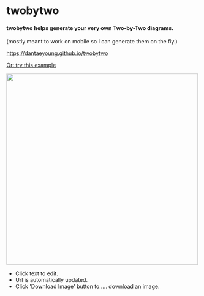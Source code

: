 # twobytwo 

#### twobytwo helps generate your very own Two-by-Two diagrams.
(mostly meant to work on mobile so I can generate them on the fly.)

https://dantaeyoung.github.io/twobytwo

[Or: try this example](https://dantaeyoung.github.io/twobytwo/?quiz_title=Cybernetics%20%26amp%3B%20Me&quiz_description=agency%20vs.%20cybernetic%20systems&axis_xmin=NOT%20%3Cbr%3Ehaving%3Cbr%3Eagency&axis_xmax=Having%3Cbr%3Eagency&axis_ymin=NOT%20creating%20your%3Cbr%3Eown%20cybernetic%20systems&axis_ymax=Creating%20your%20%3Cbr%3Eown%20cybernetic%20systems&quadrant_xminymin=Constrained%20by%3Cbr%3Esocietal%20systems&quadrant_xmaxymin=Using%20your%3Cbr%3E%E2%80%9Cforce%20of%20will%E2%80%9D&quadrant_xminymax=CONSTRAINTEd&quadrant_xmaxymax=Empowered%3Cbr%3Eby%20your%20own%3Cbr%3Esystems)

<img src="https://github.com/dantaeyoung/twobytwo/blob/master/grid_example.png?raw=true" width="500px" height="500px" />

- Click text to edit.
- Url is automatically updated.
- Click 'Download Image' button to..... download an image.
